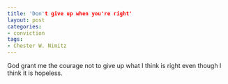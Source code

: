 ```yaml
---
title: 'Don't give up when you're right'
layout: post
categories:
- conviction
tags:
- Chester W. Nimitz
---
```


God grant me the courage not to give up what I think is right even though I think it is hopeless.